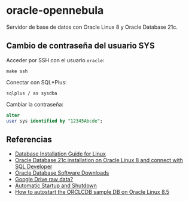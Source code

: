 # oracle-opennebula

Servidor de base de datos con Oracle Linux 8 y Oracle Database 21c.

## Cambio de contraseña del usuario SYS

Acceder por SSH con el usuario `oracle`:

```shell
make ssh
```

Conectar con SQL*Plus:

```shell
sqlplus / as sysdba
```

Cambiar la contraseña:

```sql
alter
user sys identified by "12345Abcde";
```

## Referencias

- [Database Installation Guide for Linux](https://docs.oracle.com/en/database/oracle/oracle-database/21/ladbi/preface.html)
- [Oracle Database 21c installation on Oracle Linux 8 and connect with SQL Developer](https://dev.to/chittrmahto/oracle-database-21c-installation-on-oracle-linux-8-and-connect-with-sql-developer-26gc)
- [Oracle Database Software Downloads](https://www.oracle.com/database/technologies/oracle-database-software-downloads.html#db_ee)
- [Google Drive raw data?](https://stackoverflow.com/questions/24834877/google-drive-raw-data)
- [Automatic Startup and Shutdown](https://docs.oracle.com/en/database/oracle/oracle-database/21/ntqrf/automatic-startup-and-shutdown.html)
- [How to autostart the ORCLCDB sample DB on Oracle Linux 8.5](https://www.mybijourney.com/how-to-autostart-the-orclcdb-sample-db-on-oracle-linux-8-5/)
